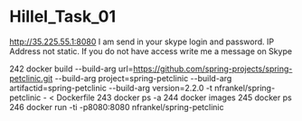 # Hillel_Task_01
http://35.225.55.1:8080
I am send in your skype login and password.
IP Address not static.
If you do not have access write me a message on Skype 



 242  docker build --build-arg url=https://github.com/spring-projects/spring-petclinic.git  --build-arg project=spring-petclinic  --build-arg artifactid=spring-petclinic  --build-arg version=2.2.0  -t nfrankel/spring-petclinic - < Dockerfile
  243  docker ps -a
  244  docker images
  245  docker ps
  246  docker run -ti -p8080:8080 nfrankel/spring-petclinic
